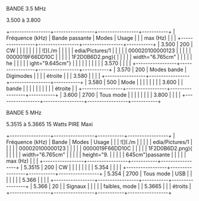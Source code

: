 BANDE 3.5 MHz

3.500 à 3.800

+-----------------+-----------------+-----------------+-----------+
| Fréquence (kHz) | Bande passante  | Modes           | Usage     |
|                 | max (Hz)        |                 |           |
+-----------------+-----------------+-----------------+-----------+
| 3.500           | 200             | CW              |           |
|                 |                 |                 |           |
| ![](./m         |                 |                 |           |
| edia/Pictures/1 |                 |                 |           |
| 000020100000123 |                 |                 |           |
| 0000019F66DD10C |                 |                 |           |
| 1F2D0B6D2.png){ |                 |                 |           |
| width="6.765cm" |                 |                 |           |
| he              |                 |                 |           |
| ight="9.645cm"} |                 |                 |           |
|                 |                 |                 |           |
| 3.570           |                 |                 |           |
+-----------------+-----------------+-----------------+-----------+
| 3.570           | 200             | Modes bande     | Digimodes |
|                 |                 | étroite         |           |
| 3.580           |                 |                 |           |
+-----------------+-----------------+-----------------+-----------+
| 3.580           | 500             | Mode            |           |
|                 |                 |                 |           |
| 3.600           |                 | bande           |           |
|                 |                 |                 |           |
|                 |                 | étroite         |           |
+-----------------+-----------------+-----------------+-----------+
| 3.600           | 2700            | Tous mode       |           |
|                 |                 |                 |           |
| 3.800           |                 |                 |           |
+-----------------+-----------------+-----------------+-----------+

BANDE 5 MHz

5.3515 à 5.3665 15 Watts PIRE Maxi

+-----------------+-----------------+-----------+-----------------+
| Fréquence (kHz) | Bande           | Modes     | Usage           |
|                 | ![](./m         |           |                 |
|                 | edia/Pictures/1 |           |                 |
|                 | 000020100000123 |           |                 |
|                 | 0000019F66DD10C |           |                 |
|                 | 1F2D0B6D2.png){ |           |                 |
|                 | width="6.765cm" |           |                 |
|                 | height="9.      |           |                 |
|                 | 645cm"}passante |           |                 |
|                 | max (Hz)        |           |                 |
+-----------------+-----------------+-----------+-----------------+
| 5.3515          | 200             | CW        |                 |
|                 |                 |           |                 |
| 5.354           |                 |           |                 |
+-----------------+-----------------+-----------+-----------------+
| 5.354           | 2700            | Tous mode | USB             |
|                 |                 |           |                 |
| 5.366           |                 |           |                 |
+-----------------+-----------------+-----------+-----------------+
| 5.366           | 20              |           | Signaux         |
|                 |                 |           | faibles, mode   |
| 5.3665          |                 |           | étroits         |
+-----------------+-----------------+-----------+-----------------+
